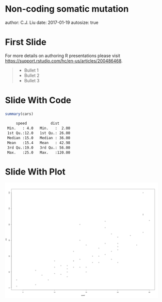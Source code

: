 Non-coding somatic mutation
========================================================
author: C.J. Liu
date: 2017-01-19
autosize: true

First Slide
========================================================

For more details on authoring R presentations please visit <https://support.rstudio.com/hc/en-us/articles/200486468>.

>- Bullet 1
>- Bullet 2
>- Bullet 3

Slide With Code
========================================================


```r
summary(cars)
```

```
     speed           dist       
 Min.   : 4.0   Min.   :  2.00  
 1st Qu.:12.0   1st Qu.: 26.00  
 Median :15.0   Median : 36.00  
 Mean   :15.4   Mean   : 42.98  
 3rd Qu.:19.0   3rd Qu.: 56.00  
 Max.   :25.0   Max.   :120.00  
```

Slide With Plot
========================================================

![plot of chunk unnamed-chunk-2](mutationInNoncoding-figure/unnamed-chunk-2-1.png)
